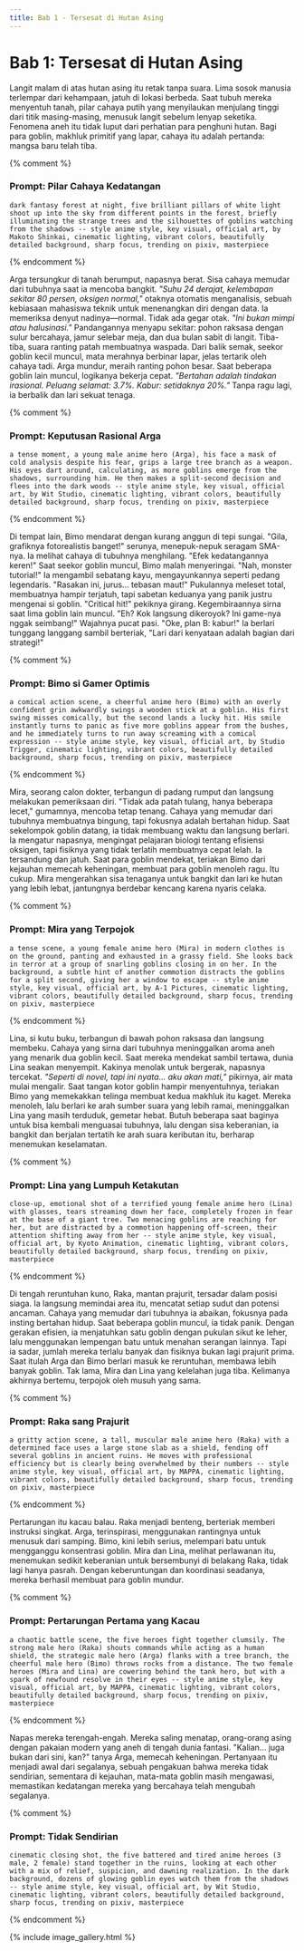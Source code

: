 ```yaml
---
title: Bab 1 - Tersesat di Hutan Asing
---
```

# Bab 1: Tersesat di Hutan Asing

Langit malam di atas hutan asing itu retak tanpa suara. Lima sosok manusia terlempar dari kehampaan, jatuh di lokasi berbeda. Saat tubuh mereka menyentuh tanah, pilar cahaya putih yang menyilaukan menjulang tinggi dari titik masing-masing, menusuk langit sebelum lenyap seketika. Fenomena aneh itu tidak luput dari perhatian para penghuni hutan. Bagi para goblin, makhluk primitif yang lapar, cahaya itu adalah pertanda: mangsa baru telah tiba.

{% comment %}
### Prompt: Pilar Cahaya Kedatangan
```
dark fantasy forest at night, five brilliant pillars of white light shoot up into the sky from different points in the forest, briefly illuminating the strange trees and the silhouettes of goblins watching from the shadows -- style anime style, key visual, official art, by Makoto Shinkai, cinematic lighting, vibrant colors, beautifully detailed background, sharp focus, trending on pixiv, masterpiece
```
{% endcomment %}

Arga tersungkur di tanah berumput, napasnya berat. Sisa cahaya memudar dari tubuhnya saat ia mencoba bangkit. *"Suhu 24 derajat, kelembapan sekitar 80 persen, oksigen normal,"* otaknya otomatis menganalisis, sebuah kebiasaan mahasiswa teknik untuk menenangkan diri dengan data. Ia memeriksa denyut nadinya—normal. Tidak ada gegar otak. *"Ini bukan mimpi atau halusinasi."* Pandangannya menyapu sekitar: pohon raksasa dengan sulur bercahaya, jamur selebar meja, dan dua bulan sabit di langit. Tiba-tiba, suara ranting patah membuatnya waspada. Dari balik semak, seekor goblin kecil muncul, mata merahnya berbinar lapar, jelas tertarik oleh cahaya tadi. Arga mundur, meraih ranting pohon besar. Saat beberapa goblin lain muncul, logikanya bekerja cepat. *"Bertahan adalah tindakan irasional. Peluang selamat: 3.7%. Kabur: setidaknya 20%."* Tanpa ragu lagi, ia berbalik dan lari sekuat tenaga.

{% comment %}
### Prompt: Keputusan Rasional Arga
```
a tense moment, a young male anime hero (Arga), his face a mask of cold analysis despite his fear, grips a large tree branch as a weapon. His eyes dart around, calculating, as more goblins emerge from the shadows, surrounding him. He then makes a split-second decision and flees into the dark woods -- style anime style, key visual, official art, by Wit Studio, cinematic lighting, vibrant colors, beautifully detailed background, sharp focus, trending on pixiv, masterpiece
```
{% endcomment %}

Di tempat lain, Bimo mendarat dengan kurang anggun di tepi sungai. "Gila, grafiknya fotorealistis banget!" serunya, menepuk-nepuk seragam SMA-nya. Ia melihat cahaya di tubuhnya menghilang. "Efek kedatangannya keren!" Saat seekor goblin muncul, Bimo malah menyeringai. "Nah, monster tutorial!" Ia mengambil sebatang kayu, mengayunkannya seperti pedang legendaris. "Rasakan ini, jurus... tebasan maut!" Pukulannya meleset total, membuatnya hampir terjatuh, tapi sabetan keduanya yang panik justru mengenai si goblin. "Critical hit!" pekiknya girang. Kegembiraannya sirna saat lima goblin lain muncul. "Eh? Kok langsung dikeroyok? Ini game-nya nggak seimbang!" Wajahnya pucat pasi. "Oke, plan B: kabur!" Ia berlari tunggang langgang sambil berteriak, "Lari dari kenyataan adalah bagian dari strategi!"

{% comment %}
### Prompt: Bimo si Gamer Optimis
```
a comical action scene, a cheerful anime hero (Bimo) with an overly confident grin awkwardly swings a wooden stick at a goblin. His first swing misses comically, but the second lands a lucky hit. His smile instantly turns to panic as five more goblins appear from the bushes, and he immediately turns to run away screaming with a comical expression -- style anime style, key visual, official art, by Studio Trigger, cinematic lighting, vibrant colors, beautifully detailed background, sharp focus, trending on pixiv, masterpiece
```
{% endcomment %}

Mira, seorang calon dokter, terbangun di padang rumput dan langsung melakukan pemeriksaan diri. "Tidak ada patah tulang, hanya beberapa lecet," gumamnya, mencoba tetap tenang. Cahaya yang memudar dari tubuhnya membuatnya bingung, tapi fokusnya adalah bertahan hidup. Saat sekelompok goblin datang, ia tidak membuang waktu dan langsung berlari. Ia mengatur napasnya, mengingat pelajaran biologi tentang efisiensi oksigen, tapi fisiknya yang tidak terlatih membuatnya cepat lelah. Ia tersandung dan jatuh. Saat para goblin mendekat, teriakan Bimo dari kejauhan memecah keheningan, membuat para goblin menoleh ragu. Itu cukup. Mira mengerahkan sisa tenaganya untuk bangkit dan lari ke hutan yang lebih lebat, jantungnya berdebar kencang karena nyaris celaka.

{% comment %}
### Prompt: Mira yang Terpojok
```
a tense scene, a young female anime hero (Mira) in modern clothes is on the ground, panting and exhausted in a grassy field. She looks back in terror at a group of snarling goblins closing in on her. In the background, a subtle hint of another commotion distracts the goblins for a split second, giving her a window to escape -- style anime style, key visual, official art, by A-1 Pictures, cinematic lighting, vibrant colors, beautifully detailed background, sharp focus, trending on pixiv, masterpiece
```
{% endcomment %}

Lina, si kutu buku, terbangun di bawah pohon raksasa dan langsung membeku. Cahaya yang sirna dari tubuhnya meninggalkan aroma aneh yang menarik dua goblin kecil. Saat mereka mendekat sambil tertawa, dunia Lina seakan menyempit. Kakinya menolak untuk bergerak, napasnya tercekat. *"Seperti di novel, tapi ini nyata... aku akan mati,"* pikirnya, air mata mulai mengalir. Saat tangan kotor goblin hampir menyentuhnya, teriakan Bimo yang memekakkan telinga membuat kedua makhluk itu kaget. Mereka menoleh, lalu berlari ke arah sumber suara yang lebih ramai, meninggalkan Lina yang masih terduduk, gemetar hebat. Butuh beberapa saat baginya untuk bisa kembali menguasai tubuhnya, lalu dengan sisa keberanian, ia bangkit dan berjalan tertatih ke arah suara keributan itu, berharap menemukan keselamatan.

{% comment %}
### Prompt: Lina yang Lumpuh Ketakutan
```
close-up, emotional shot of a terrified young female anime hero (Lina) with glasses, tears streaming down her face, completely frozen in fear at the base of a giant tree. Two menacing goblins are reaching for her, but are distracted by a commotion happening off-screen, their attention shifting away from her -- style anime style, key visual, official art, by Kyoto Animation, cinematic lighting, vibrant colors, beautifully detailed background, sharp focus, trending on pixiv, masterpiece
```
{% endcomment %}

Di tengah reruntuhan kuno, Raka, mantan prajurit, tersadar dalam posisi siaga. Ia langsung memindai area itu, mencatat setiap sudut dan potensi ancaman. Cahaya yang memudar dari tubuhnya ia abaikan, fokusnya pada insting bertahan hidup. Saat beberapa goblin muncul, ia tidak panik. Dengan gerakan efisien, ia menjatuhkan satu goblin dengan pukulan sikut ke leher, lalu menggunakan lempengan batu untuk menahan serangan lainnya. Tapi ia sadar, jumlah mereka terlalu banyak dan fisiknya bukan lagi prajurit prima. Saat itulah Arga dan Bimo berlari masuk ke reruntuhan, membawa lebih banyak goblin. Tak lama, Mira dan Lina yang kelelahan juga tiba. Kelimanya akhirnya bertemu, terpojok oleh musuh yang sama.

{% comment %}
### Prompt: Raka sang Prajurit
```
a gritty action scene, a tall, muscular male anime hero (Raka) with a determined face uses a large stone slab as a shield, fending off several goblins in ancient ruins. He moves with professional efficiency but is clearly being overwhelmed by their numbers -- style anime style, key visual, official art, by MAPPA, cinematic lighting, vibrant colors, beautifully detailed background, sharp focus, trending on pixiv, masterpiece
```
{% endcomment %}

Pertarungan itu kacau balau. Raka menjadi benteng, berteriak memberi instruksi singkat. Arga, terinspirasi, menggunakan rantingnya untuk menusuk dari samping. Bimo, kini lebih serius, melempari batu untuk mengganggu konsentrasi goblin. Mira dan Lina, melihat perlawanan itu, menemukan sedikit keberanian untuk bersembunyi di belakang Raka, tidak lagi hanya pasrah. Dengan keberuntungan dan koordinasi seadanya, mereka berhasil membuat para goblin mundur.

{% comment %}
### Prompt: Pertarungan Pertama yang Kacau
```
a chaotic battle scene, the five heroes fight together clumsily. The strong male hero (Raka) shouts commands while acting as a human shield, the strategic male hero (Arga) flanks with a tree branch, the cheerful male hero (Bimo) throws rocks from a distance. The two female heroes (Mira and Lina) are cowering behind the tank hero, but with a spark of newfound resolve in their eyes -- style anime style, key visual, official art, by MAPPA, cinematic lighting, vibrant colors, beautifully detailed background, sharp focus, trending on pixiv, masterpiece
```
{% endcomment %}

Napas mereka terengah-engah. Mereka saling menatap, orang-orang asing dengan pakaian modern yang aneh di tengah dunia fantasi. "Kalian... juga bukan dari sini, kan?" tanya Arga, memecah keheningan. Pertanyaan itu menjadi awal dari segalanya, sebuah pengakuan bahwa mereka tidak sendirian, sementara di kejauhan, mata-mata goblin masih mengawasi, memastikan kedatangan mereka yang bercahaya telah mengubah segalanya.

{% comment %}
### Prompt: Tidak Sendirian
```
cinematic closing shot, the five battered and tired anime heroes (3 male, 2 female) stand together in the ruins, looking at each other with a mix of relief, suspicion, and dawning realization. In the dark background, dozens of glowing goblin eyes watch them from the shadows -- style anime style, key visual, official art, by Wit Studio, cinematic lighting, vibrant colors, beautifully detailed background, sharp focus, trending on pixiv, masterpiece
```
{% endcomment %}

{% include image_gallery.html %}
